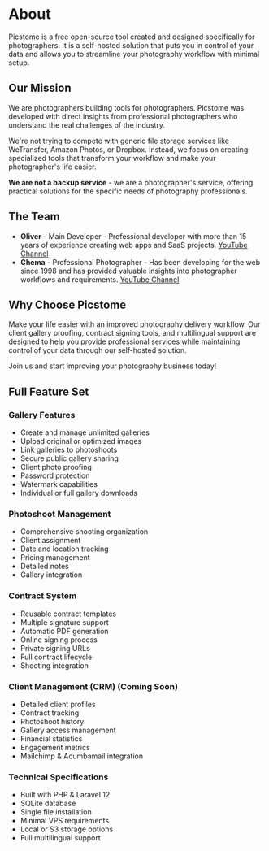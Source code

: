 # About

Picstome is a free open-source tool created and designed specifically for photographers. It is a self-hosted solution that puts you in control of your data and allows you to streamline your photography workflow with minimal setup.

## Our Mission

We are photographers building tools for photographers. Picstome was developed with direct insights from professional photographers who understand the real challenges of the industry.

We're not trying to compete with generic file storage services like WeTransfer, Amazon Photos, or Dropbox. Instead, we focus on creating specialized tools that transform your workflow and make your photographer's life easier.

**We are not a backup service** - we are a photographer's service, offering practical solutions for the specific needs of photography professionals.

## The Team

- **Oliver** - Main Developer - Professional developer with more than 15 years of experience creating web apps and SaaS projects. [YouTube Channel](https://www.youtube.com/@oliverservin)
- **Chema** - Professional Photographer - Has been developing for the web since 1998 and has provided valuable insights into photographer workflows and requirements. [YouTube Channel](https://www.youtube.com/@ChemaPhoto)

## Why Choose Picstome

Make your life easier with an improved photography delivery workflow. Our client gallery proofing, contract signing tools, and multilingual support are designed to help you provide professional services while maintaining control of your data through our self-hosted solution.

Join us and start improving your photography business today!

## Full Feature Set

### Gallery Features
- Create and manage unlimited galleries
- Upload original or optimized images
- Link galleries to photoshoots
- Secure public gallery sharing
- Client photo proofing
- Password protection
- Watermark capabilities
- Individual or full gallery downloads

### Photoshoot Management
- Comprehensive shooting organization
- Client assignment
- Date and location tracking
- Pricing management
- Detailed notes
- Gallery integration

### Contract System
- Reusable contract templates
- Multiple signature support
- Automatic PDF generation
- Online signing process
- Private signing URLs
- Full contract lifecycle
- Shooting integration

### Client Management (CRM) (Coming Soon)
- Detailed client profiles
- Contract tracking
- Photoshoot history
- Gallery access management
- Financial statistics
- Engagement metrics
- Mailchimp & Acumbamail integration

### Technical Specifications
- Built with PHP & Laravel 12
- SQLite database
- Single file installation
- Minimal VPS requirements
- Local or S3 storage options
- Full multilingual support

